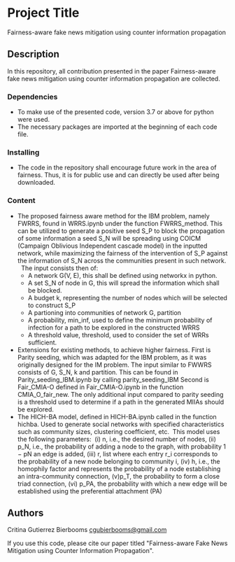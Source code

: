 # Project Title

Fairness-aware fake news mitigation using counter information propagation
## Description

In this repository, all contribution presented in the paper Fairness-aware fake news mitigation using counter information propagation are collected.



### Dependencies

* To make use of the presented code, version 3.7 or above for python were used.
* The necessary packages are imported at the beginning of each code file.


### Installing

* The code in the repository shall encourage future work in the area of fairness. Thus, it is for public use and can directly be used after being downloaded.

### Content

* The proposed fairness aware method for the IBM problem, namely FWRRS, found in WRRS.ipynb under the function FWRRS_method.
  This can be utilized to generate a positive seed S_P to block the propagation of some information a seed S_N will be spreading using COICM (Campaign Oblivious Independent cascade model) in the inputted network, while maximizing the fairness of the intervention of S_P against the information of S_N across the communities present in such network.
  The input consists then of:
    - A network G(V, E), this shall be defined using networkx in python.
    - A set S_N of node in G, this will spread the information which shall be blocked.
    - A budget k, representing the number of nodes which will be selected to construct S_P
    - A partioning into communities of network G, partition
    - A probability, min_inf, used to define the minimum probability of infection for a path to be explored in the constructed WRRS 
    - A threshold value, threshold, used to consider the set of WRRs sufficient.
                             
* Extensions for existing methods, to achieve higher fairness.
  First is Parity seeding, which was adapted for the IBM problem, as it was originally designed for the IM problem. The input similar to FWWRS consists of G, S_N, k and partition. This can be found in Parity_seeding_IBM.ipynb by calling parity_seeding_IBM
  Second is Fair_CMIA-O defined in Fair_CMIA-O.ipynb in the function CMIA_O_fair_new. The only additional input compared to parity seeding is a threshold used to determine if a path in the generated MIIAs should be explored.
* The HICH-BA model, defined in HICH-BA.ipynb called in the function hichba. Used to generate social networks with specified characteristics such as community sizes, clustering coefficient, etc. 
  This model uses the following parameters: 
    (i) n, i.e., the desired number of nodes,
    (ii) p_N, i.e., the probability of adding a node to the graph, with probability 1 − pN an edge is added,
    (iii) r, list where each entry r_i corresponds to the probability of a new node belonging to community i,
    (iv) h, i.e., the homophily factor and represents the probability of a node establishing an intra-community connection,
    (v)p_T, the probability to form a close triad connection,
    (vi) p_PA, the probability with which a new edge will be established using the preferential attachment (PA)


## Authors

Critina Gutierrez Bierbooms
cgubierbooms@gmail.com

If you use this code, please cite our paper titled "Fairness-aware Fake News Mitigation using Counter Information Propagation".


